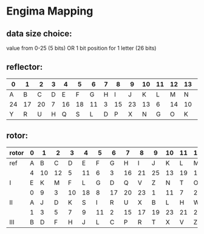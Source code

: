 # Engima Mapping

## data size choice: 
value from 0-25 (5 bits) OR 1 bit position for 1 letter (26 bits)

## reflector:

|0|1|2|3|4|5|6|7|8|9|10|11|12|13|14|15|16|17|18|19|20|21|22|23|24|25|
|-|-|-|-|-|-|-|-|-|--|--|--|--|--|--|--|--|--|--|--|--|--|--|--|--|--|
|A|B|C|D|E|F|G|H|I|J|K|L|M|N|O|P|Q|R|S|T|U|V|W|X|Y|Z|
|24|17|20|7|16|18|11|3|15|23|13|6|14|10|12|8|4|1|5|25|2|22|21|9|0|19|
|Y|R|U|H|Q|S|L|D|P|X|N|G|O|K|M|I|E|B|F|Z|C|W|V|J|A|T|

## rotor:
|rotor|0|1|2|3|4|5|6|7|8|9|10|11|12|13|14|15|16|17|18|19|20|21|22|23|24|25|
|-|-|-|-|-|-|-|-|-|-|--|--|--|--|--|--|--|--|--|--|--|--|--|--|--|--|--|
|ref|A|B|C|D|E|F|G|H|I|J|K|L|M|N|O|P|Q|R|S|T|U|V|W|X|Y|Z|
||4|10|12|5|11|6|3|16|21|25|13|19|14|22|24|7|23|20|18|15|0|8|1|17|2|9|
|I|E|K|M|F|L|G|D|Q|V|Z|N|T|O|W|Y|H|X|U|S|P|A|I|B|R|C|J|
||0|9|3|10|18|8|17|20|23|1|11|7|22|19|12|2|16|6|25|13|15|24|5|21|14|4|
|II|A|J|D|K|S|I|R|U|X|B|L|H|W|T|M|C|Q|G|Z|N|P|Y|F|V|O|E|
||1|3|5|7|9|11|2|15|17|19|23|21|25|13|24|4|8|22|6|0|10|12|20|18|16|14|
|III|B|D|F|H|J|L|C|P|R|T|X|V|Z|N|Y|E|I|W|G|A|K|M|U|S|Q|O|

